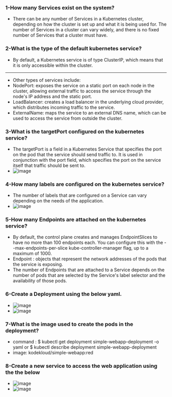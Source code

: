 ### 1-How many Services exist on the system?
 - There can be any number of Services in a Kubernetes cluster, depending on how the cluster is set up and what it is being used for. The number of Services in a cluster can vary widely, and there is no fixed number of Services that a cluster must have.
 
### 2-What is the type of the default kubernetes service?
 - By default, a Kubernetes service is of type ClusterIP, which means that it is only accessible within the cluster.
 ***********************
 - Other types of services include:
 - NodePort: exposes the service on a static port on each node in the cluster, allowing external traffic to access the service through the node's IP address and the static port.
 - LoadBalancer: creates a load balancer in the underlying cloud provider, which distributes incoming traffic to the service.
 - ExternalName: maps the service to an external DNS name, which can be used to access the service from outside the cluster.

### 3-What is the targetPort configured on the kubernetes service?
 - The targetPort is a field in a Kubernetes Service that specifies the port on the pod that the service should send traffic to. It is used in conjunction with the port field, which specifies the port on the service itself that traffic should be sent to.
 - ![image](https://user-images.githubusercontent.com/28235504/210341609-c86904b5-6180-44b9-8f4a-f37397350d2c.png)

### 4-How many labels are configured on the kubernetes service?
 - The number of labels that are configured on a Service can vary depending on the needs of the application.
 - ![image](https://user-images.githubusercontent.com/28235504/210342044-7d5feadc-28e0-4561-9342-9f23c50a46e5.png)

### 5-How many Endpoints are attached on the kubernetes service?
 - By default, the control plane creates and manages EndpointSlices to have no more than 100 endpoints each. You can configure this with the --max-endpoints-per-slice kube-controller-manager flag, up to a maximum of 1000.
 - Endpoint : objects that represent the network addresses of the pods that the service is exposing. 
 - The number of Endpoints that are attached to a Service depends on the number of pods that are selected by the Service's label selector and the availability of those pods.

### 6-Create a Deployment using the below yaml.
 - ![image](https://user-images.githubusercontent.com/28235504/210343655-f7804c56-0313-4d75-9e91-f41aa5b29d78.png)
 - ![image](https://user-images.githubusercontent.com/28235504/210344561-ac7a14c2-d2f3-47e8-8c7b-46e6f64f8236.png)

### 7-What is the image used to create the pods in the deployment?
 - command : $ kubectl get deployment simple-webapp-deployment -o yaml or $ kubectl describe deployment simple-webapp-deployment 
 - image: kodekloud/simple-webapp:red

### 8-Create a new service to access the web application using the the below 
- ![image](https://user-images.githubusercontent.com/28235504/210350177-3ea35035-1635-4ae8-bbe1-e6c1ee8f11f5.png)
- ![image](https://user-images.githubusercontent.com/28235504/210350457-c2428fb3-e4fd-4ce0-8989-19f64cbfd6af.png)

